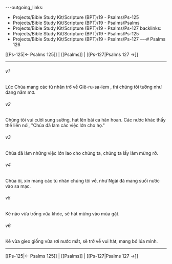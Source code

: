 ---outgoing_links:
  - Projects/Bible Study Kit/Scripture (BPT)/19 - Psalms/Ps-125
  - Projects/Bible Study Kit/Scripture (BPT)/19 - Psalms/Psalms
  - Projects/Bible Study Kit/Scripture (BPT)/19 - Psalms/Ps-127
backlinks:
  - Projects/Bible Study Kit/Scripture (BPT)/19 - Psalms/Ps-125
  - Projects/Bible Study Kit/Scripture (BPT)/19 - Psalms/Ps-127
---# Psalms 126

[[Ps-125|← Psalms 125]] | [[Psalms]] | [[Ps-127|Psalms 127 →]]
***



###### v1 
Lúc Chúa mang các tù nhân trở về Giê-ru-sa-lem , thì chúng tôi tưởng như đang nằm mơ. 

###### v2 
Chúng tôi vui cười sung sướng, hát lên bài ca hân hoan. Các nước khác thấy thế liền nói, "Chúa đã làm các việc lớn cho họ." 

###### v3 
Chúa đã làm những việc lớn lao cho chúng ta, chúng ta lấy làm mừng rỡ. 

###### v4 
Chúa ôi, xin mang các tù nhân chúng tôi về, như Ngài đã mang suối nước vào sa mạc. 

###### v5 
Kẻ nào vừa trồng vừa khóc, sẽ hát mừng vào mùa gặt. 

###### v6 
Kẻ vừa gieo giống vừa rơi nước mắt, sẽ trở về vui hát, mang bó lúa mình.

***
[[Ps-125|← Psalms 125]] | [[Psalms]] | [[Ps-127|Psalms 127 →]]
